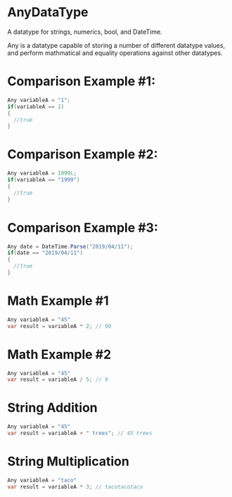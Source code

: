 # AnyDataType
A datatype for strings, numerics, bool, and DateTime.

Any is a datatype capable of storing a number of different datatype values, and perform mathmatical and equality operations against other datatypes.

# Comparison Example #1:
```C#
Any variableA = "1";
if(variableA == 1)
{
  //true
}
```

# Comparison Example #2:
```C#
Any variableA = 1999L;
if(variableA == "1999")
{
  //true
}
```

# Comparison Example #3:
```C#
Any date = DateTime.Parse("2019/04/11");
if(date == "2019/04/11")
{
  //true
}
```

# Math Example #1
```C#
Any variableA = "45"
var result = variableA * 2; // 90
```

# Math Example #2
```C#
Any variableA = "45"
var result = variableA / 5; // 9
```

# String Addition 
```C#
Any variableA = "45"
var result = variableA + " trees"; // 45 trees
```

# String Multiplication
```C#
Any variableA = "taco"
var result = variableA * 3; // tacotacotaco
```
